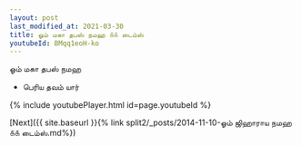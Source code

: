 ```yaml
---
layout: post
last_modified_at: 2021-03-30
title: ஓம் மகா தபஸ் நமஹ ௧௧ டைம்ஸ்
youtubeId: BMqq1eoH-ko
---
```

 
 
 ஓம் மகா தபஸ் நமஹ  
 
 -  பெரிய தவம் யார் 
 
  
 
  
 
 
 
 
 
 


{% include youtubePlayer.html id=page.youtubeId %}
 
[Next]({{ site.baseurl }}{% link  split2/_posts/2014-11-10-ஓம் ஜிஹாராய நமஹ ௧௧ டைம்ஸ்.md%})
 

